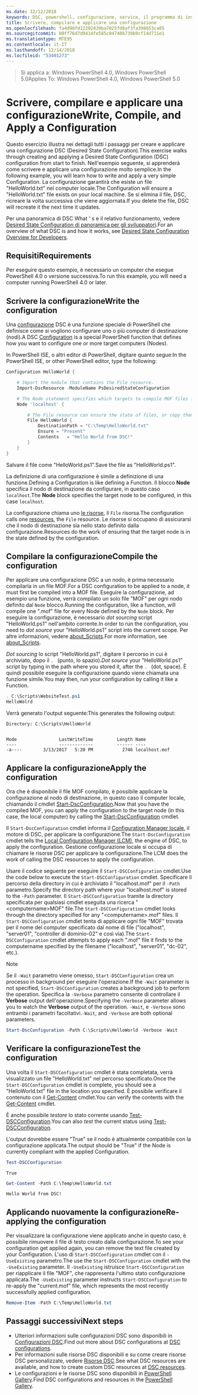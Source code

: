 ```yaml
---
ms.date: 12/12/2018
keywords: DSC, powershell, configurazione, service, il programma di installazione
title: Scrivere, compilare e applicare una configurazione
ms.openlocfilehash: fa4d98fd12202439ba7025fd8af3fa398653ca05
ms.sourcegitcommit: 00ff76d7d9414fe585c04740b739b9cf14d711e1
ms.translationtype: MTE95
ms.contentlocale: it-IT
ms.lasthandoff: 12/14/2018
ms.locfileid: "53401273"
---
```

> <span data-ttu-id="7a8df-103">Si applica a: Windows PowerShell 4.0, Windows PowerShell 5.0</span><span class="sxs-lookup"><span data-stu-id="7a8df-103">Applies To: Windows PowerShell 4.0, Windows PowerShell 5.0</span></span>

# <a name="write-compile-and-apply-a-configuration"></a><span data-ttu-id="7a8df-104">Scrivere, compilare e applicare una configurazione</span><span class="sxs-lookup"><span data-stu-id="7a8df-104">Write, Compile, and Apply a Configuration</span></span>

<span data-ttu-id="7a8df-105">Questo esercizio illustra nei dettagli tutti i passaggi per creare e applicare una configurazione DSC (Desired State Configuration).</span><span class="sxs-lookup"><span data-stu-id="7a8df-105">This exercise walks through creating and applying a Desired State Configuration (DSC) configuration from start to finish.</span></span>
<span data-ttu-id="7a8df-106">Nell'esempio seguente, si apprenderà come scrivere e applicare una configurazione molto semplice.</span><span class="sxs-lookup"><span data-stu-id="7a8df-106">In the following example, you will learn how to write and apply a very simple Configuration.</span></span> <span data-ttu-id="7a8df-107">La configurazione garantirà che esiste un file "HelloWorld.txt" nel computer locale.</span><span class="sxs-lookup"><span data-stu-id="7a8df-107">The Configuration will ensure a "HelloWorld.txt" file exists on your local machine.</span></span> <span data-ttu-id="7a8df-108">Se si elimina il file, DSC, ricreare la volta successiva che viene aggiornata.</span><span class="sxs-lookup"><span data-stu-id="7a8df-108">If you delete the file, DSC will recreate it the next time it updates.</span></span>

<span data-ttu-id="7a8df-109">Per una panoramica di DSC What ' s e il relativo funzionamento, vedere [Desired State Configuration di panoramica per gli sviluppatori](../overview/overview.md).</span><span class="sxs-lookup"><span data-stu-id="7a8df-109">For an overview of what DSC is and how it works, see [Desired State Configuration Overview for Developers](../overview/overview.md).</span></span>

## <a name="requirements"></a><span data-ttu-id="7a8df-110">Requisiti</span><span class="sxs-lookup"><span data-stu-id="7a8df-110">Requirements</span></span>

<span data-ttu-id="7a8df-111">Per eseguire questo esempio, è necessario un computer che esegue PowerShell 4.0 o versione successiva.</span><span class="sxs-lookup"><span data-stu-id="7a8df-111">To run this example, you will need a computer running PowerShell 4.0 or later.</span></span>

## <a name="write-the-configuration"></a><span data-ttu-id="7a8df-112">Scrivere la configurazione</span><span class="sxs-lookup"><span data-stu-id="7a8df-112">Write the configuration</span></span>

<span data-ttu-id="7a8df-113">Una [configurazione](configurations.md) DSC è una funzione speciale di PowerShell che definisce come si vogliono configurare uno o più computer di destinazione (nodi).</span><span class="sxs-lookup"><span data-stu-id="7a8df-113">A DSC [Configuration](configurations.md) is a special PowerShell function that defines how you want to configure one or more target computers (Nodes).</span></span>

<span data-ttu-id="7a8df-114">In PowerShell ISE, o altri editor di PowerShell, digitare quanto segue:</span><span class="sxs-lookup"><span data-stu-id="7a8df-114">In the PowerShell ISE, or other PowerShell editor, type the following:</span></span>

```powershell
Configuration HelloWorld {

    # Import the module that contains the File resource.
    Import-DscResource -ModuleName PsDesiredStateConfiguration

    # The Node statement specifies which targets to compile MOF files for, when this configuration is executed.
    Node 'localhost' {

        # The File resource can ensure the state of files, or copy them from a source to a destination with persistent updates.
        File HelloWorld {
            DestinationPath = "C:\Temp\HelloWorld.txt"
            Ensure = "Present"
            Contents   = "Hello World from DSC!"
        }
    }
}
```

<span data-ttu-id="7a8df-115">Salvare il file come "HelloWorld.ps1".</span><span class="sxs-lookup"><span data-stu-id="7a8df-115">Save the file as "HelloWorld.ps1".</span></span>

<span data-ttu-id="7a8df-116">La definizione di una configurazione è simile a definizione di una funzione.</span><span class="sxs-lookup"><span data-stu-id="7a8df-116">Defining a Configuration is like defining a Function.</span></span> <span data-ttu-id="7a8df-117">Il blocco **Node** specifica il nodo di destinazione da configurare, in questo caso `localhost`.</span><span class="sxs-lookup"><span data-stu-id="7a8df-117">The **Node** block specifies the target node to be configured, in this case `localhost`.</span></span>

<span data-ttu-id="7a8df-118">La configurazione chiama uno [le risorse](../resources/resources.md), il `File` risorsa.</span><span class="sxs-lookup"><span data-stu-id="7a8df-118">The configuration calls one [resources](../resources/resources.md), the `File` resource.</span></span> <span data-ttu-id="7a8df-119">Le risorse si occupano di assicurarsi che il nodo di destinazione sia nello stato definito dalla configurazione.</span><span class="sxs-lookup"><span data-stu-id="7a8df-119">Resources do the work of ensuring that the target node is in the state defined by the configuration.</span></span>

## <a name="compile-the-configuration"></a><span data-ttu-id="7a8df-120">Compilare la configurazione</span><span class="sxs-lookup"><span data-stu-id="7a8df-120">Compile the configuration</span></span>

<span data-ttu-id="7a8df-121">Per applicare una configurazione DSC a un nodo, è prima necessario compilarla in un file MOF.</span><span class="sxs-lookup"><span data-stu-id="7a8df-121">For a DSC configuration to be applied to a node, it must first be compiled into a MOF file.</span></span>
<span data-ttu-id="7a8df-122">Eseguire la configurazione, ad esempio una funzione, verrà compilato un solo file "MOF" per ogni nodo definito dal `Node` blocco.</span><span class="sxs-lookup"><span data-stu-id="7a8df-122">Running the configuration, like a function, will compile one ".mof" file for every Node defined by the `Node` block.</span></span>
<span data-ttu-id="7a8df-123">Per eseguire la configurazione, è necessario *dot sourcing* script "HelloWorld.ps1" nell'ambito corrente.</span><span class="sxs-lookup"><span data-stu-id="7a8df-123">In order to run the configuration, you need to *dot source* your "HelloWorld.ps1" script into the current scope.</span></span>
<span data-ttu-id="7a8df-124">Per altre informazioni, vedere [about_Scripts](/powershell/module/microsoft.powershell.core/about/about_scripts?view=powershell-6#script-scope-and-dot-sourcing).</span><span class="sxs-lookup"><span data-stu-id="7a8df-124">For more information, see [about_Scripts](/powershell/module/microsoft.powershell.core/about/about_scripts?view=powershell-6#script-scope-and-dot-sourcing).</span></span>

<span data-ttu-id="7a8df-125">*Dot sourcing* lo script "HelloWorld.ps1", digitare il percorso in cui è archiviato, dopo il `. ` (punto, lo spazio).</span><span class="sxs-lookup"><span data-stu-id="7a8df-125">*Dot source* your "HelloWorld.ps1" script by typing in the path where you stored it, after the `. ` (dot, space).</span></span> <span data-ttu-id="7a8df-126">È quindi possibile eseguire la configurazione quando viene chiamata una funzione simile.</span><span class="sxs-lookup"><span data-stu-id="7a8df-126">You may then, run your configuration by calling it like a Function.</span></span>

```powershell
. C:\Scripts\WebsiteTest.ps1
HelloWolrd
```

<span data-ttu-id="7a8df-127">Verrà generato l'output seguente:</span><span class="sxs-lookup"><span data-stu-id="7a8df-127">This generates the following output:</span></span>

```output
Directory: C:\Scripts\HelloWorld


Mode                LastWriteTime         Length Name
----                -------------         ------ ----
-a----        3/13/2017   5:20 PM           2746 localhost.mof
```

## <a name="apply-the-configuration"></a><span data-ttu-id="7a8df-128">Applicare la configurazione</span><span class="sxs-lookup"><span data-stu-id="7a8df-128">Apply the configuration</span></span>

<span data-ttu-id="7a8df-129">Ora che è disponibile il file MOF compilato, è possibile applicare la configurazione al nodo di destinazione, in questo caso il computer locale, chiamando il cmdlet [Start-DscConfiguration](/powershell/module/psdesiredstateconfiguration/start-dscconfiguration).</span><span class="sxs-lookup"><span data-stu-id="7a8df-129">Now that you have the compiled MOF, you can apply the configuration to the target node (in this case, the local computer) by calling the [Start-DscConfiguration](/powershell/module/psdesiredstateconfiguration/start-dscconfiguration) cmdlet.</span></span>

<span data-ttu-id="7a8df-130">Il `Start-DscConfiguration` cmdlet informa il [Configuration Manager locale](../managing-nodes/metaConfig.md), il motore di DSC, per applicare la configurazione.</span><span class="sxs-lookup"><span data-stu-id="7a8df-130">The `Start-DscConfiguration` cmdlet tells the [Local Configuration Manager (LCM)](../managing-nodes/metaConfig.md), the engine of DSC, to apply the configuration.</span></span>
<span data-ttu-id="7a8df-131">Gestione configurazione locale si occupa di chiamare le risorse DSC per applicare la configurazione.</span><span class="sxs-lookup"><span data-stu-id="7a8df-131">The LCM does the work of calling the DSC resources to apply the configuration.</span></span>

<span data-ttu-id="7a8df-132">Usare il codice seguente per eseguire il `Start-DSCConfiguration` cmdlet.</span><span class="sxs-lookup"><span data-stu-id="7a8df-132">Use the code below to execute the `Start-DSCConfiguration` cmdlet.</span></span> <span data-ttu-id="7a8df-133">Specificare il percorso della directory in cui è archiviato il "localhost.mof" per il `-Path` parametro.</span><span class="sxs-lookup"><span data-stu-id="7a8df-133">Specify the directory path where your "localhost.mof" is stored to the `-Path` parameter.</span></span> <span data-ttu-id="7a8df-134">Il `Start-DSCConfiguration` tramite la directory specificata per qualsiasi cmdlet eseguita una ricerca "\<computername\>MOF" file.</span><span class="sxs-lookup"><span data-stu-id="7a8df-134">The `Start-DSCConfiguration` cmdlet looks through the directory specified for any "\<computername\>.mof" files.</span></span> <span data-ttu-id="7a8df-135">Il `Start-DSCConfiguration` cmdlet tenta di applicare ogni file "MOF" trovata per il nome del computer specificato dal nome di file ("localhost", "server01", "controller di dominio-02" e così via).</span><span class="sxs-lookup"><span data-stu-id="7a8df-135">The `Start-DSCConfiguration` cmdlet attempts to apply each ".mof" file it finds to the computername specified by the filename ("localhost", "server01", "dc-02", etc.).</span></span>

> [!NOTE]
> <span data-ttu-id="7a8df-136">Se il `-Wait` parametro viene omesso, `Start-DSCConfiguration` crea un processo in background per eseguire l'operazione.</span><span class="sxs-lookup"><span data-stu-id="7a8df-136">If the `-Wait` parameter is not specified, `Start-DSCConfiguration` creates a background job to perform the operation.</span></span> <span data-ttu-id="7a8df-137">Specifica la `-Verbose` parametro consente di controllare il **Verbose** output dell'operazione.</span><span class="sxs-lookup"><span data-stu-id="7a8df-137">Specifying the `-Verbose` parameter allows you to watch the **Verbose** output of the operation.</span></span> <span data-ttu-id="7a8df-138">`-Wait`, e `-Verbose` sono entrambi i parametri facoltativi.</span><span class="sxs-lookup"><span data-stu-id="7a8df-138">`-Wait`, and `-Verbose` are both optional parameters.</span></span>

```powershell
Start-DscConfiguration -Path C:\Scripts\HelloWorld -Verbose -Wait
```

## <a name="test-the-configuration"></a><span data-ttu-id="7a8df-139">Verificare la configurazione</span><span class="sxs-lookup"><span data-stu-id="7a8df-139">Test the configuration</span></span>

<span data-ttu-id="7a8df-140">Una volta il `Start-DSCConfiguration` cmdlet è stata completata, verrà visualizzato un file "HelloWorld.txt" nel percorso specificato.</span><span class="sxs-lookup"><span data-stu-id="7a8df-140">Once the `Start-DSCConfiguration` cmdlet is complete, you should see a "HelloWorld.txt" file in the location you specified.</span></span> <span data-ttu-id="7a8df-141">È possibile verificare il contenuto con il [Get-Content](/powershell/module/microsoft.powershell.management/get-content) cmdlet.</span><span class="sxs-lookup"><span data-stu-id="7a8df-141">You can verify the contents with the [Get-Content](/powershell/module/microsoft.powershell.management/get-content) cmdlet.</span></span>

<span data-ttu-id="7a8df-142">È anche possibile *testare* lo stato corrente usando [Test-DSCConfiguration](/powershell/module/psdesiredstateconfiguration/Test-DSCConfiguration).</span><span class="sxs-lookup"><span data-stu-id="7a8df-142">You can also *test* the current status using [Test-DSCConfiguration](/powershell/module/psdesiredstateconfiguration/Test-DSCConfiguration).</span></span>

<span data-ttu-id="7a8df-143">L'output dovrebbe essere "True" se il nodo è attualmente compatibile con la configurazione applicata.</span><span class="sxs-lookup"><span data-stu-id="7a8df-143">The output should be "True" if the Node is currently compliant with the applied Configuration.</span></span>

```powershell
Test-DSCConfiguration
```

```output
True
```

```powershell
Get-Content -Path C:\Temp\HelloWorld.txt
```

```output
Hello World from DSC!
```

## <a name="re-applying-the-configuration"></a><span data-ttu-id="7a8df-144">Applicando nuovamente la configurazione</span><span class="sxs-lookup"><span data-stu-id="7a8df-144">Re-applying the configuration</span></span>

<span data-ttu-id="7a8df-145">Per visualizzare la configurazione viene applicato anche in questo caso, è possibile rimuovere il file di testo creato dalla configurazione.</span><span class="sxs-lookup"><span data-stu-id="7a8df-145">To see your configuration get applied again, you can remove the text file created by your Configuration.</span></span> <span data-ttu-id="7a8df-146">L'uso di `Start-DSCConfiguration` cmdlet con il `-UseExisting` parametro.</span><span class="sxs-lookup"><span data-stu-id="7a8df-146">The use the `Start-DSCConfiguration` cmdlet with the `-UseExisting` parameter.</span></span> <span data-ttu-id="7a8df-147">Il `-UseExisting` istruisce `Start-DSCConfiguration` per riapplicare il file "MOF", che rappresenta l'ultimo stato configurazione applicata.</span><span class="sxs-lookup"><span data-stu-id="7a8df-147">The `-UseExisting` parameter instructs `Start-DSCConfiguration` to re-apply the "current.mof" file, which represents the most recently successfully applied configuration.</span></span>

```powershell
Remove-Item -Path C:\Temp\HelloWorld.txt
```

## <a name="next-steps"></a><span data-ttu-id="7a8df-148">Passaggi successivi</span><span class="sxs-lookup"><span data-stu-id="7a8df-148">Next steps</span></span>

- <span data-ttu-id="7a8df-149">Ulteriori informazioni sulle configurazioni DSC sono disponibili in [Configurazioni DSC](configurations.md).</span><span class="sxs-lookup"><span data-stu-id="7a8df-149">Find out more about DSC configurations at [DSC configurations](configurations.md).</span></span>
- <span data-ttu-id="7a8df-150">Per informazioni sulle risorse DSC disponibili e su come creare risorse DSC personalizzate, vedere [Risorse DSC](../resources/resources.md).</span><span class="sxs-lookup"><span data-stu-id="7a8df-150">See what DSC resources are available, and how to create custom DSC resources at [DSC resources](../resources/resources.md).</span></span>
- <span data-ttu-id="7a8df-151">Le configurazioni e le risorse DSC sono disponibili in [PowerShell Gallery](https://www.powershellgallery.com/).</span><span class="sxs-lookup"><span data-stu-id="7a8df-151">Find DSC configurations and resources in the [PowerShell Gallery](https://www.powershellgallery.com/).</span></span>
